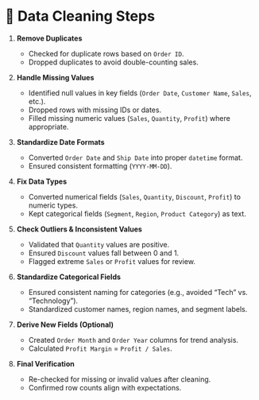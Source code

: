 # 🧹 Data Cleaning Steps  

1. **Remove Duplicates**  
   - Checked for duplicate rows based on `Order ID`.  
   - Dropped duplicates to avoid double-counting sales.  

2. **Handle Missing Values**  
   - Identified null values in key fields (`Order Date`, `Customer Name`, `Sales`, etc.).  
   - Dropped rows with missing IDs or dates.  
   - Filled missing numeric values (`Sales`, `Quantity`, `Profit`) where appropriate.  

3. **Standardize Date Formats**  
   - Converted `Order Date` and `Ship Date` into proper `datetime` format.  
   - Ensured consistent formatting (`YYYY-MM-DD`).  

4. **Fix Data Types**  
   - Converted numerical fields (`Sales`, `Quantity`, `Discount`, `Profit`) to numeric types.  
   - Kept categorical fields (`Segment`, `Region`, `Product Category`) as text.  

5. **Check Outliers & Inconsistent Values**  
   - Validated that `Quantity` values are positive.  
   - Ensured `Discount` values fall between 0 and 1.  
   - Flagged extreme `Sales` or `Profit` values for review.  

6. **Standardize Categorical Fields**  
   - Ensured consistent naming for categories (e.g., avoided “Tech” vs. “Technology”).  
   - Standardized customer names, region names, and segment labels.  

7. **Derive New Fields (Optional)**  
   - Created `Order Month` and `Order Year` columns for trend analysis.  
   - Calculated `Profit Margin` = `Profit / Sales`.  

8. **Final Verification**  
   - Re-checked for missing or invalid values after cleaning.  
   - Confirmed row counts align with expectations.  
